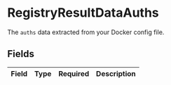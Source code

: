 # RegistryResultDataAuths

The `auths` data extracted from your Docker config file.


## Fields

| Field       | Type        | Required    | Description |
| ----------- | ----------- | ----------- | ----------- |